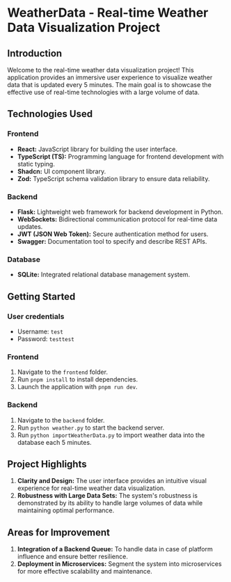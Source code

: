 # WeatherData - Real-time Weather Data Visualization Project

## Introduction

Welcome to the real-time weather data visualization project! This application provides an immersive user experience to visualize weather data that is updated every 5 minutes. The main goal is to showcase the effective use of real-time technologies with a large volume of data.

## Technologies Used

### Frontend

-   **React:** JavaScript library for building the user interface.
-   **TypeScript (TS):** Programming language for frontend development with static typing.
-   **Shadcn:** UI component library.
-   **Zod:** TypeScript schema validation library to ensure data reliability.

### Backend

-   **Flask:** Lightweight web framework for backend development in Python.
-   **WebSockets:** Bidirectional communication protocol for real-time data updates.
-   **JWT (JSON Web Token):** Secure authentication method for users.
-   **Swagger:** Documentation tool to specify and describe REST APIs.

### Database

-   **SQLite:** Integrated relational database management system.

## Getting Started

### User credentials

-   Username: `test`
-  Password: `testtest`

### Frontend

1.  Navigate to the `frontend` folder.
2.  Run `pnpm install` to install dependencies.
3.  Launch the application with `pnpm run dev`.

### Backend

1.  Navigate to the `backend` folder.
2.  Run `python weather.py` to start the backend server.
3.  Run `python importWeatherData.py` to import weather data into the database each 5 minutes.


## Project Highlights

1.  **Clarity and Design:** The user interface provides an intuitive visual experience for real-time weather data visualization.
2.  **Robustness with Large Data Sets:** The system's robustness is demonstrated by its ability to handle large volumes of data while maintaining optimal performance.

## Areas for Improvement

1.  **Integration of a Backend Queue:** To handle data in case of platform influence and ensure better resilience.
2.  **Deployment in Microservices:** Segment the system into microservices for more effective scalability and maintenance.